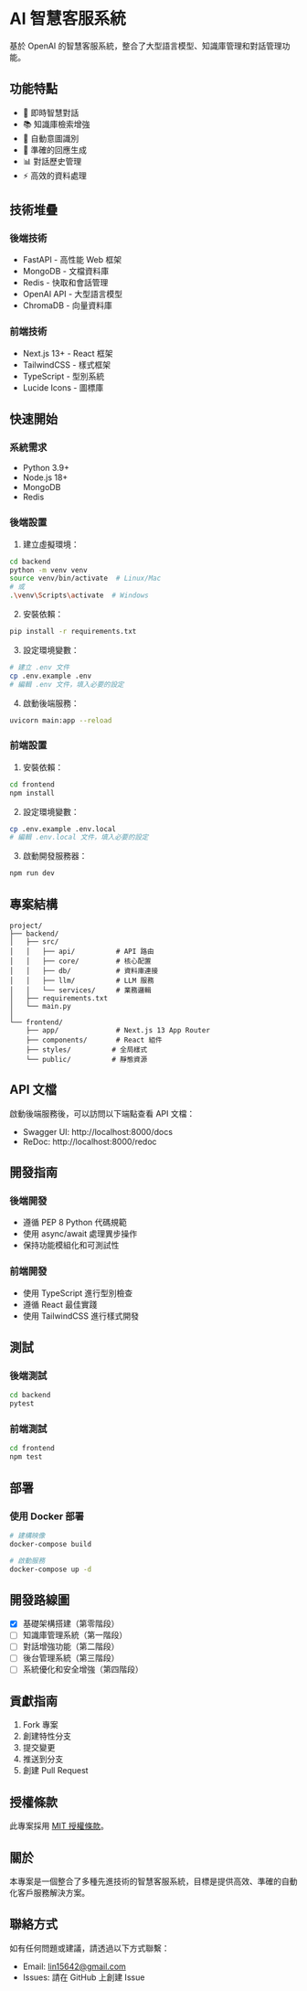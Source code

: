# AI 智慧客服系統

基於 OpenAI 的智慧客服系統，整合了大型語言模型、知識庫管理和對話管理功能。

## 功能特點

- 💬 即時智慧對話
- 📚 知識庫檢索增強
- 🤖 自動意圖識別
- 🎯 準確的回應生成
- 📊 對話歷史管理
- ⚡ 高效的資料處理

## 技術堆疊

### 後端技術
- FastAPI - 高性能 Web 框架
- MongoDB - 文檔資料庫
- Redis - 快取和會話管理
- OpenAI API - 大型語言模型
- ChromaDB - 向量資料庫

### 前端技術
- Next.js 13+ - React 框架
- TailwindCSS - 樣式框架
- TypeScript - 型別系統
- Lucide Icons - 圖標庫

## 快速開始

### 系統需求
- Python 3.9+
- Node.js 18+
- MongoDB
- Redis

### 後端設置

1. 建立虛擬環境：
```bash
cd backend
python -m venv venv
source venv/bin/activate  # Linux/Mac
# 或
.\venv\Scripts\activate  # Windows
```

2. 安裝依賴：
```bash
pip install -r requirements.txt
```

3. 設定環境變數：
```bash
# 建立 .env 文件
cp .env.example .env
# 編輯 .env 文件，填入必要的設定
```

4. 啟動後端服務：
```bash
uvicorn main:app --reload
```

### 前端設置

1. 安裝依賴：
```bash
cd frontend
npm install
```

2. 設定環境變數：
```bash
cp .env.example .env.local
# 編輯 .env.local 文件，填入必要的設定
```

3. 啟動開發服務器：
```bash
npm run dev
```

## 專案結構

```
project/
├── backend/
│   ├── src/
│   │   ├── api/          # API 路由
│   │   ├── core/         # 核心配置
│   │   ├── db/           # 資料庫連接
│   │   ├── llm/          # LLM 服務
│   │   └── services/     # 業務邏輯
│   ├── requirements.txt
│   └── main.py
│
└── frontend/
    ├── app/              # Next.js 13 App Router
    ├── components/       # React 組件
    ├── styles/          # 全局樣式
    └── public/          # 靜態資源
```

## API 文檔

啟動後端服務後，可以訪問以下端點查看 API 文檔：
- Swagger UI: http://localhost:8000/docs
- ReDoc: http://localhost:8000/redoc

## 開發指南

### 後端開發
- 遵循 PEP 8 Python 代碼規範
- 使用 async/await 處理異步操作
- 保持功能模組化和可測試性

### 前端開發
- 使用 TypeScript 進行型別檢查
- 遵循 React 最佳實踐
- 使用 TailwindCSS 進行樣式開發

## 測試

### 後端測試
```bash
cd backend
pytest
```

### 前端測試
```bash
cd frontend
npm test
```

## 部署

### 使用 Docker 部署
```bash
# 建構映像
docker-compose build

# 啟動服務
docker-compose up -d
```

## 開發路線圖

- [x] 基礎架構搭建（第零階段）
- [ ] 知識庫管理系統（第一階段）
- [ ] 對話增強功能（第二階段）
- [ ] 後台管理系統（第三階段）
- [ ] 系統優化和安全增強（第四階段）

## 貢獻指南

1. Fork 專案
2. 創建特性分支
3. 提交變更
4. 推送到分支
5. 創建 Pull Request

## 授權條款

此專案採用 [MIT 授權條款](LICENSE)。

## 關於

本專案是一個整合了多種先進技術的智慧客服系統，目標是提供高效、準確的自動化客戶服務解決方案。

## 聯絡方式

如有任何問題或建議，請透過以下方式聯繫：
- Email: lin15642@gmail.com
- Issues: 請在 GitHub 上創建 Issue
